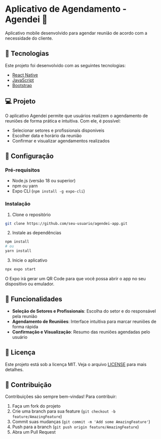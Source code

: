 # Aplicativo de Agendamento - Agendei 📱

Aplicativo mobile desenvolvido para agendar reunião de acordo com a necessidade do cliente.

## 🚀 Tecnologias

Este projeto foi desenvolvido com as seguintes tecnologias:

- [React Native](https://reactnative.dev/)
- [JavaScript](https://developer.mozilla.org/en-US/docs/Web/JavaScript)
- [Bootstrap](https://getbootstrap.com/)

## 💻 Projeto

O aplicativo Agendei permite que usuários realizem o agendamento de reuniões de forma prática e intuitiva. Com ele, é possível:

- Selecionar setores e profissionais disponíveis
- Escolher data e horário da reunião
- Confirmar e visualizar agendamentos realizados

## 🔧 Configuração

### Pré-requisitos

- Node.js (versão 18 ou superior)
- npm ou yarn
- Expo CLI (`npm install -g expo-cli`)

### Instalação

1. Clone o repositório
```bash
git clone https://github.com/seu-usuario/agendei-app.git
```

2. Instale as dependências
```bash
npm install
# ou
yarn install
```

3. Inicie o aplicativo
```bash
npx expo start
```

O Expo irá gerar um QR Code para que você possa abrir o app no seu dispositivo ou emulador.

## 🎯 Funcionalidades

- **Seleção de Setores e Profissionais**: Escolha do setor e do responsável pela reunião
- **Agendamento de Reuniões**: Interface intuitiva para marcar reuniões de forma rápida
- **Confirmação e Visualização**: Resumo das reuniões agendadas pelo usuário

## 📝 Licença

Este projeto está sob a licença MIT. Veja o arquivo [LICENSE](LICENSE) para mais detalhes.

## 👥 Contribuição

Contribuições são sempre bem-vindas! Para contribuir:

1. Faça um fork do projeto
2. Crie uma branch para sua feature (`git checkout -b feature/AmazingFeature`)
3. Commit suas mudanças (`git commit -m 'Add some AmazingFeature'`)
4. Push para a branch (`git push origin feature/AmazingFeature`)
5. Abra um Pull Request
